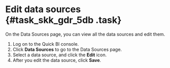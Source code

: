 # Edit data sources {#task_skk_gdr_5db .task}

On the Data Sources page, you can view all the data sources and edit them.

1.   Log on to the Quick BI console. 
2.   Click **Data Sources** to go to the Data Sources page. 
3.   Select a data source, and click the **Edit** icon. 
4.   After you edit the data source, click **Save**. 

